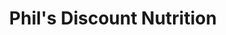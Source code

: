 ---
title: "Phil's Discount Nutrition"
url: /carson-city/phils-discount-nutrition/
shop: health food
---